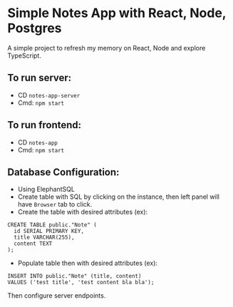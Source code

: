 # Simple Notes App with React, Node, Postgres
A simple project to refresh my memory on React, Node and explore TypeScript.

## To run server:
- CD `notes-app-server`
- Cmd: `npm start`

## To run frontend:
- CD `notes-app`
- Cmd: `npm start`

## Database Configuration:
- Using ElephantSQL
- Create table with SQL by clicking on the instance, then left panel will have `Browser` tab to click.
- Create the table with desired attributes (ex):
```
CREATE TABLE public."Note" (
  id SERIAL PRIMARY KEY,
  title VARCHAR(255),
  content TEXT
);
```
- Populate table then with desired attributes (ex):
```
INSERT INTO public."Note" (title, content)
VALUES ('test title', 'test content bla bla');
```

Then configure server endpoints.
